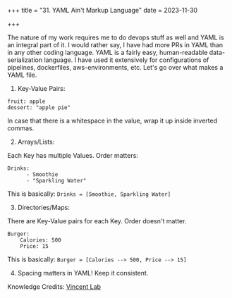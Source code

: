 +++
title = "31. YAML Ain't Markup Language"
date = 2023-11-30

+++

The nature of my work requires me to do devops stuff as well and YAML is an integral part of it. I would rather say, I have had more PRs in YAML than in any other coding language. YAML is a fairly easy, human-readable data-serialization language. I have used it extensively for configurations of pipelines, dockerfiles, aws-environments, etc. Let's go over what makes a YAML file.

1. Key-Value Pairs:
```
fruit: apple 
dessert: "apple pie"
```

In case that there is a whitespace in the value, wrap it up inside inverted commas.


2. Arrays/Lists:

Each Key has multiple Values. Order matters:

```
Drinks: 
      - Smoothie
      - "Sparkling Water" 
```
This is basically: `Drinks = [Smoothie, Sparkling Water]`

3. Directories/Maps:

There are Key-Value pairs for each Key. Order doesn't matter.


```
Burger:
    Calories: 500
    Price: 15
```

This is basically: `Burger = [Calories --> 500, Price --> 15]`


4. Spacing matters in YAML! Keep it consistent.

Knowledge Credits: [Vincent Lab](https://www.youtube.com/watch?v=0fbnyS_lHW4)